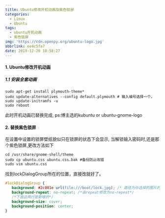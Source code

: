 ```yaml
---
title: Ubuntu修改开机动画及紫色锁屏
categories:
  - Linux
  - Ubuntu
tags:
  - ubuntu开机动画
  - 紫色锁屏
img: 'https://cdn.openpy.org/ubuntu-logo.jpg'
abbrlink: ee4c5fa7
date: 2019-12-20 10:58:27
---
```

#### 1. Ubuntu修改开机动画
##### 1.1 安装全套动画
```shell script
sudo apt-get install plymouth-theme*
sudo update-alternatives --config default.plymouth # 输入编号选择一个。
sudo update-initramfs -u
sudo reboot
```
此时开机动画已替换完成, ps:博主选的kubuntu or ubuntu-gnome-logo
#### 2. 替换紫色锁屏
在设置中设置的锁屏壁纸貌似只在锁屏的状态下会显示, 当解锁输入密码时,还是那个紫色锁屏,更改方法如下
```shell script
cd /usr/share/gnome-shell/theme
sudo cp ubuntu.css ubuntu.css.bak #备份防止改错
sudo vim ubuntu.css
```
找到lockDialogGroup所在的位置，直接改就好了。
```css
#lockDialogGroup {
   background: #2c001e url(file:///boot/lock.jpg); /* 路径为你选择的图片的路径*/
   background-repeat: no-repeat; /*由repeat修改为no-repeat*/
   /*下面这两行是新增的*/
   background-size: cover;
   background-position: center;
}
```